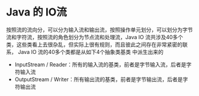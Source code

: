 # Java 的 IO流

按照流的流向分，可以分为输入流和输出流，按照操作单元划分，可以划分为字节流和字符流，按照流的角色划分为节点流和处理流，Java IO 流共涉及40多个类，这些类看上去很杂乱，但实际上很有规则，而且彼此之间存在非常紧密的联系， Java IO 流的40多个类都是从如下4个抽象类基类 中派生出来的

- InputStream / Reader：所有的输入流的基类，前者是字节输入流，后者是字符输入流
- OutputStream / Writer：所有输出流的基类，前者是字节输出流，后者是字符输出流